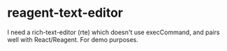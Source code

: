 # reagent-text-editor
I need a rich-text-editor (rte) which doesn't use execCommand, and pairs well with React/Reagent. For demo purposes.
